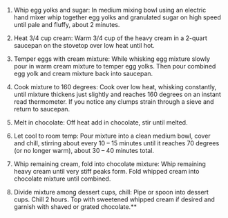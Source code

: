  1. Whip egg yolks and sugar: In medium mixing bowl using an electric hand mixer whip together egg yolks and granulated sugar on high speed until pale and fluffy, about 2 minutes. 
     
  2. Heat 3/4 cup cream: Warm 3/4 cup of the heavy cream in a 2-quart saucepan on the stovetop over low heat    until hot. 

  3. Temper eggs with cream mixture: While whisking egg mixture slowly pour in warm cream mixture to temper egg yolks. Then pour combined egg yolk and cream mixture back into saucepan. 

  4. Cook mixture to 160 degrees: Cook over low heat, whisking constantly, until mixture thickens just slightly and reaches 160 degrees on an instant read thermometer. If you notice any clumps strain through a sieve and return to saucepan. 

  5. Melt in chocolate: Off heat add in chocolate, stir until melted.

  6. Let cool to room temp: Pour mixture into a clean medium bowl, cover and chill, stirring about every 10 – 15 minutes until it reaches 70 degrees (or no longer warm), about 30 – 40 minutes total. 

  7. Whip remaining cream, fold into chocolate mixture: Whip remaining heavy cream until very stiff peaks form. Fold whipped cream into chocolate mixture until combined.

  8. Divide mixture among dessert cups, chill: Pipe or spoon into dessert cups. Chill 2 hours. Top with sweetened whipped cream if desired and garnish with shaved or grated chocolate.**
